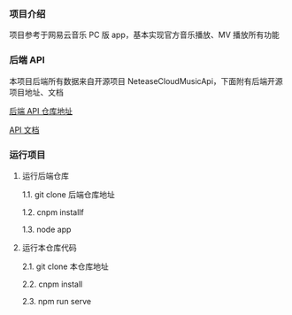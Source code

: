 ### 项目介绍

项目参考于网易云音乐 PC 版 app，基本实现官方音乐播放、MV 播放所有功能

### 后端 API

本项目后端所有数据来自开源项目 NeteaseCloudMusicApi，下面附有后端开源项目地址、文档

[后端 API 仓库地址](https://github.com/Binaryify/NeteaseCloudMusicApi)

[API 文档](https://neteasecloudmusicapi.vercel.app/#/)

### 运行项目

1. 运行后端仓库

   1.1. git clone 后端仓库地址

   1.2. cnpm installf

   1.3. node app

2. 运行本仓库代码

   2.1. git clone 本仓库地址

   2.2. cnpm install

   2.3. npm run serve

